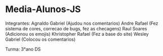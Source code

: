 # Media-Alunos-JS

Integrantes:
Agnaldo Gabriel (Ajudou nos comentarios)
Andre Rafael (Fez sistema de cores, correcao de bugs, fez as checagens)
Raul Soares (Adicionou os emojis)
Khristopher Rafael (Fez a base do site)
Wesley Gabriel (Colocou os comentarios)

Turma:
3°ano DS
